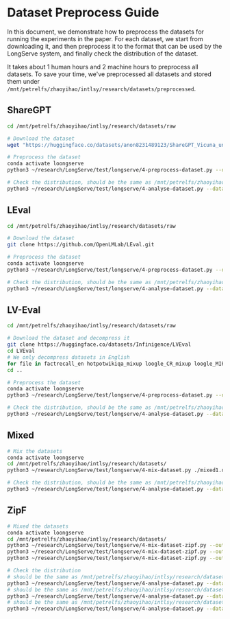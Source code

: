 # Dataset Preprocess Guide

In this document, we demonstrate how to preprocess the datasets for running the experiments in the paper. For each dataset, we start from downloading it, and then preprocess it to the format that can be used by the LongServe system, and finally check the distribution of the dataset.

It takes about 1 human hours and 2 machine hours to preprocess all datasets. To save your time, we've preprocessed all datasets and stored them under `/mnt/petrelfs/zhaoyihao/intlsy/research/datasets/preprocessed`.

## ShareGPT

```bash
cd /mnt/petrelfs/zhaoyihao/intlsy/research/datasets/raw

# Download the dataset
wget "https://huggingface.co/datasets/anon8231489123/ShareGPT_Vicuna_unfiltered/resolve/main/ShareGPT_V3_unfiltered_cleaned_split.json"

# Preprocess the dataset
conda activate loongserve
python3 ~/research/LongServe/test/longserve/4-preprocess-dataset.py --dataset sharegpt --dataset-path ./ShareGPT_V3_unfiltered_cleaned_split.json --output-path ../sharegpt.ds

# Check the distribution, should be the same as /mnt/petrelfs/zhaoyihao/intlsy/research/datasets/preprocessed/sharegpt.ds
python3 ~/research/LongServe/test/longserve/4-analyse-dataset.py --dataset-path ../sharegpt.ds
```

## LEval

```bash
cd /mnt/petrelfs/zhaoyihao/intlsy/research/datasets/raw

# Download the dataset
git clone https://github.com/OpenLMLab/LEval.git

# Preprocess the dataset
conda activate loongserve
python3 ~/research/LongServe/test/longserve/4-preprocess-dataset.py --dataset leval --dataset-path LEval/LEval-data/ --output-path ../leval.ds

# Check the distribution, should be the same as /mnt/petrelfs/zhaoyihao/intlsy/research/datasets/preprocessed/leval.ds
python3 ~/research/LongServe/test/longserve/4-analyse-dataset.py --dataset-path ../leval.ds
```

## LV-Eval

```bash
cd /mnt/petrelfs/zhaoyihao/intlsy/research/datasets/raw

# Download the dataset and decompress it
git clone https://huggingface.co/datasets/Infinigence/LVEval
cd LVEval
# We only decompress datasets in English
for file in factrecall_en hotpotwikiqa_mixup loogle_CR_mixup loogle_MIR_mixup loogle_SD_mixup multifieldqa_en_mixup; unzip $file.zip; end
cd ..

# Preprocess the dataset
conda activate loongserve
python3 ~/research/LongServe/test/longserve/4-preprocess-dataset.py --dataset lv-eval --dataset-path LVEval/ --output-path ../lv-eval.ds

# Check the distribution, should be the same as /mnt/petrelfs/zhaoyihao/intlsy/research/datasets/preprocessed/lv-eval.ds
python3 ~/research/LongServe/test/longserve/4-analyse-dataset.py --dataset-path ../lv-eval.ds
```

## Mixed

```bash
# Mix the datasets
conda activate loongserve
cd /mnt/petrelfs/zhaoyihao/intlsy/research/datasets/
python3 ~/research/LongServe/test/longserve/4-mix-dataset.py ./mixed1.ds sharegpt.ds:1500 leval.ds:1500 lv-eval.ds:1500

# Check the distribution, should be the same as /mnt/petrelfs/zhaoyihao/intlsy/research/datasets/preprocessed/mixed1.ds
python3 ~/research/LongServe/test/longserve/4-analyse-dataset.py --dataset-path ./mixed1.ds
```

## ZipF

```bash
# Mixed the datasets
conda activate loongserve
cd /mnt/petrelfs/zhaoyihao/intlsy/research/datasets/
python3 ~/research/LongServe/test/longserve/4-mix-dataset-zipf.py --output zipf1.0.ds --datasets sharegpt.ds leval.ds lv-eval.ds --num-prompts 20000 --zipf-alpha 1.0
python3 ~/research/LongServe/test/longserve/4-mix-dataset-zipf.py --output zipf1.2.ds --datasets sharegpt.ds leval.ds lv-eval.ds --num-prompts 20000 --zipf-alpha 1.2
python3 ~/research/LongServe/test/longserve/4-mix-dataset-zipf.py --output zipf1.4.ds --datasets sharegpt.ds leval.ds lv-eval.ds --num-prompts 20000 --zipf-alpha 1.4

# Check the distribution
# should be the same as /mnt/petrelfs/zhaoyihao/intlsy/research/datasets/preprocessed/zipf1.0.ds
python3 ~/research/LongServe/test/longserve/4-analyse-dataset.py --dataset-path ./zipf1.0.ds
# should be the same as /mnt/petrelfs/zhaoyihao/intlsy/research/datasets/preprocessed/zipf1.2.ds
python3 ~/research/LongServe/test/longserve/4-analyse-dataset.py --dataset-path ./zipf1.2.ds
# should be the same as /mnt/petrelfs/zhaoyihao/intlsy/research/datasets/preprocessed/zipf1.4.ds
python3 ~/research/LongServe/test/longserve/4-analyse-dataset.py --dataset-path ./zipf1.4.ds
```
